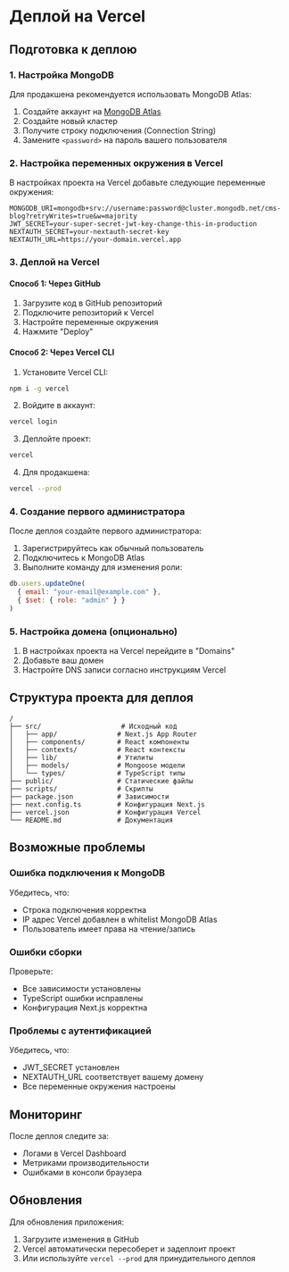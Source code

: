 # Деплой на Vercel

## Подготовка к деплою

### 1. Настройка MongoDB

Для продакшена рекомендуется использовать MongoDB Atlas:

1. Создайте аккаунт на [MongoDB Atlas](https://www.mongodb.com/atlas)
2. Создайте новый кластер
3. Получите строку подключения (Connection String)
4. Замените `<password>` на пароль вашего пользователя

### 2. Настройка переменных окружения в Vercel

В настройках проекта на Vercel добавьте следующие переменные окружения:

```env
MONGODB_URI=mongodb+srv://username:password@cluster.mongodb.net/cms-blog?retryWrites=true&w=majority
JWT_SECRET=your-super-secret-jwt-key-change-this-in-production
NEXTAUTH_SECRET=your-nextauth-secret-key
NEXTAUTH_URL=https://your-domain.vercel.app
```

### 3. Деплой на Vercel

#### Способ 1: Через GitHub

1. Загрузите код в GitHub репозиторий
2. Подключите репозиторий к Vercel
3. Настройте переменные окружения
4. Нажмите "Deploy"

#### Способ 2: Через Vercel CLI

1. Установите Vercel CLI:
```bash
npm i -g vercel
```

2. Войдите в аккаунт:
```bash
vercel login
```

3. Деплойте проект:
```bash
vercel
```

4. Для продакшена:
```bash
vercel --prod
```

### 4. Создание первого администратора

После деплоя создайте первого администратора:

1. Зарегистрируйтесь как обычный пользователь
2. Подключитесь к MongoDB Atlas
3. Выполните команду для изменения роли:
```javascript
db.users.updateOne(
  { email: "your-email@example.com" },
  { $set: { role: "admin" } }
)
```

### 5. Настройка домена (опционально)

1. В настройках проекта на Vercel перейдите в "Domains"
2. Добавьте ваш домен
3. Настройте DNS записи согласно инструкциям Vercel

## Структура проекта для деплоя

```
/
├── src/                    # Исходный код
│   ├── app/               # Next.js App Router
│   ├── components/        # React компоненты
│   ├── contexts/          # React контексты
│   ├── lib/               # Утилиты
│   ├── models/            # Mongoose модели
│   └── types/             # TypeScript типы
├── public/                # Статические файлы
├── scripts/               # Скрипты
├── package.json           # Зависимости
├── next.config.ts         # Конфигурация Next.js
├── vercel.json            # Конфигурация Vercel
└── README.md              # Документация
```

## Возможные проблемы

### Ошибка подключения к MongoDB

Убедитесь, что:
- Строка подключения корректна
- IP адрес Vercel добавлен в whitelist MongoDB Atlas
- Пользователь имеет права на чтение/запись

### Ошибки сборки

Проверьте:
- Все зависимости установлены
- TypeScript ошибки исправлены
- Конфигурация Next.js корректна

### Проблемы с аутентификацией

Убедитесь, что:
- JWT_SECRET установлен
- NEXTAUTH_URL соответствует вашему домену
- Все переменные окружения настроены

## Мониторинг

После деплоя следите за:
- Логами в Vercel Dashboard
- Метриками производительности
- Ошибками в консоли браузера

## Обновления

Для обновления приложения:
1. Загрузите изменения в GitHub
2. Vercel автоматически пересоберет и задеплоит проект
3. Или используйте `vercel --prod` для принудительного деплоя